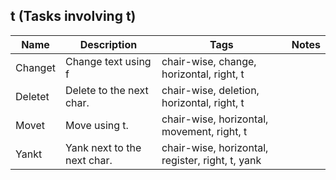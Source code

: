 ## t (Tasks involving t)
| Name | Description | Tags | Notes
| --- | -------- | -------- | -------- |
|Changet | Change text using f | chair-wise, change, horizontal, right, t |
|Deletet | Delete to the next char. | chair-wise, deletion, horizontal, right, t |
|Movet | Move using t. | chair-wise, horizontal, movement, right, t |
|Yankt | Yank next to the next char. | chair-wise, horizontal, register, right, t, yank |